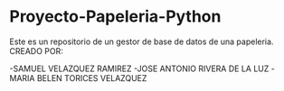 # Proyecto-Papeleria-Python
Este es un repositorio de un gestor de base de datos de una papeleria.
CREADO POR:

-SAMUEL VELAZQUEZ RAMIREZ
-JOSE ANTONIO RIVERA DE LA LUZ
-MARIA BELEN TORICES VELAZQUEZ

